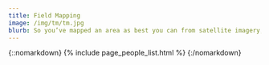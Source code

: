 ```yaml
---
title: Field Mapping
image: /img/tm/tm.jpg
blurb: So you’ve mapped an area as best you can from satellite imagery, now you want to map your community more in detail. Curious about what to do next?
---
```

{::nomarkdown}
{% include page_people_list.html %}
{:/nomarkdown}